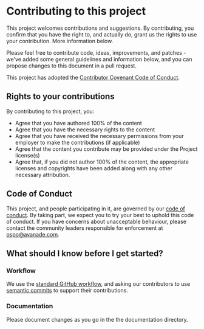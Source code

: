 # Contributing to this project

This project welcomes contributions and suggestions. By contributing, you confirm that you have the right to, and actually do, grant us the rights to use your contribution. More information below.

Please feel free to contribute code, ideas, improvements, and patches - we've added some general guidelines and information below, and you can propose changes to this document in a pull request.

This project has adopted the [Contributor Covenant Code of Conduct]([./CODE_OF_CONDUCT.md](https://avanade.github.io/code-of-conduct/)).


## Rights to your contributions
By contributing to this project, you:
- Agree that you have authored 100% of the content
- Agree that you have the necessary rights to the content
- Agree that you have received the necessary permissions from your employer to make the contributions (if applicable)
- Agree that the content you contribute may be provided under the Project license(s)
- Agree that, if you did not author 100% of the content, the appropriate licenses and copyrights have been added along with any other necessary attribution.

## Code of Conduct
This project, and people participating in it, are governed by our [code of conduct](./CODE_OF_CONDUCT.md). By taking part, we expect you to try your best to uphold this code of conduct. If you have concerns about unacceptable behaviour, please contact the community leaders responsible for enforcement at
[ospo@avanade.com](ospo@avanade.com).

## What should I know before I get started?
### Workflow
We use the [standard GitHub workflow](https://guides.github.com/introduction/flow/), and asking our contributors to use [semantic commits](https://nitayneeman.com/posts/understanding-semantic-commit-messages-using-git-and-angular/#common-types) to support their contributions.

### Documentation
Please document changes as you go in the the documentation directory.